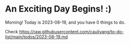# An Exciting Day Begins! :)

Morning! Today is 2023-08-19, and you have 0 things to do.

Check https://raw.githubusercontent.com/cauliyang/to-do-list/main/todos/2023-08-19.md